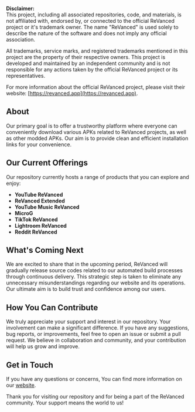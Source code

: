 
**Disclaimer:**  
This project, including all associated repositories, code, and materials, is not affiliated with, endorsed by, or connected to the official ReVanced project or it's trademark owner. The name "ReVanced" is used solely to describe the nature of the software and does not imply any official association.  

All trademarks, service marks, and registered trademarks mentioned in this project are the property of their respective owners. This project is developed and maintained by an independent community and is not responsible for any actions taken by the official ReVanced project or its representatives.  

For more information about the official ReVanced project, please visit their website: [https://revanced.app](https://revanced.app).


## About

Our primary goal is to offer a trustworthy platform where everyone can conveniently download various APKs related to ReVanced projects, as well as other modded APKs. Our aim is to provide clean and efficient installation links for your convenience.

## Our Current Offerings

Our repository currently hosts a range of products that you can explore and enjoy:

- **YouTube ReVanced**
- **ReVanced Extended**
- **YouTube Music ReVanced**
- **MicroG**
- **TikTok ReVanced**
- **Lightroom ReVanced**
- **Reddit ReVanced**

## What's Coming Next

We are excited to share that in the upcoming period, ReVanced will gradually release source codes related to our automated build processes through continuous delivery. This strategic step is taken to eliminate any unnecessary misunderstandings regarding our website and its operations. Our ultimate aim is to build trust and confidence among our users.

## How You Can Contribute

We truly appreciate your support and interest in our repository. Your involvement can make a significant difference. If you have any suggestions, bug reports, or improvements, feel free to open an issue or submit a pull request. We believe in collaboration and community, and your contribution will help us grow and improve.

## Get in Touch

If you have any questions or concerns,  You can find more information on our [website](https://www.vanced.to).

Thank you for visiting our repository and for being a part of the ReVanced community. Your support means the world to us!



